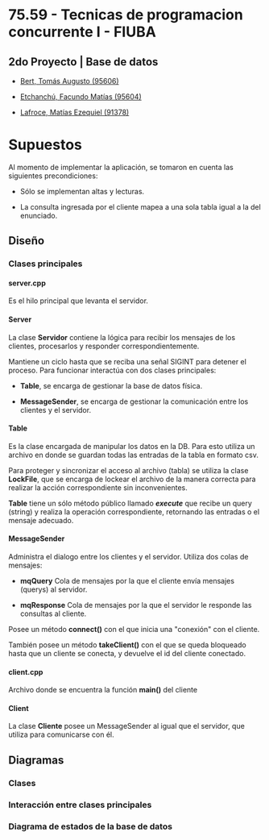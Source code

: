 # 75.59 - Tecnicas de programacion concurrente I - FIUBA

## 2do Proyecto | Base de datos

* [Bert, Tomás Augusto (95606)](https://github.com/tbert12)

* [Etchanchú, Facundo Matías (95604)](https://github.com/FacuEt)

* [Lafroce, Matías Ezequiel (91378)](https://github.com/mlafroce)

# Supuestos

Al momento de implementar la aplicación, se tomaron en cuenta las siguientes precondiciones:

* Sólo se implementan altas y lecturas.

* La consulta ingresada por el cliente mapea a una sola tabla igual a la del enunciado.

## Diseño

### Clases principales

#### server.cpp

Es el hilo principal que levanta el servidor.

#### Server 

La clase **Servidor** contiene la lógica para recibir los mensajes de los clientes, procesarlos y responder correspondientemente. 

Mantiene un ciclo hasta que se reciba una señal SIGINT para detener el proceso. Para funcionar interactúa con dos clases principales:

* **Table**, se encarga de gestionar la base de datos física.

* **MessageSender**, se encarga de gestionar la comunicación entre los clientes y el servidor.

#### Table

Es la clase encargada de manipular los datos en la DB. Para esto utiliza un archivo en donde se guardan todas las entradas de la tabla en formato csv.

Para proteger y sincronizar el acceso al archivo (tabla) se utiliza la clase **LockFile**, que se encarga de lockear el archivo de la manera correcta para realizar la acción correspondiente sin inconvenientes.

**Table** tiene un sólo método público llamado ***execute*** que recibe un query (string) y realiza la operación correspondiente, retornando las entradas o el mensaje adecuado.

#### MessageSender

Administra el dialogo entre los clientes y el servidor. Utiliza dos colas de mensajes:

* **mqQuery** Cola de mensajes por la que el cliente envía mensajes (querys) al servidor.

* **mqResponse** Cola de mensajes por la que el servidor le responde las consultas al cliente.

Posee un método **connect()** con el que inicia una "conexión" con el cliente.

También posee un método **takeClient()** con el que se queda bloqueado hasta que un cliente se conecta, y devuelve el id del cliente conectado. 

#### client.cpp

Archivo donde se encuentra la función **main()** del cliente

#### Client

La clase **Cliente** posee un MessageSender al igual que el servidor, que utiliza para comunicarse con él.

## Diagramas

### Clases

### Interacción entre clases principales

### Diagrama de estados de la base de datos

